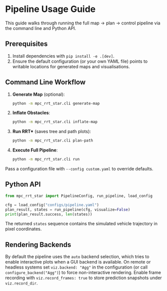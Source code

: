 # Pipeline Usage Guide

This guide walks through running the full map → plan → control pipeline via the
command line and Python API.

## Prerequisites

1. Install dependencies with `pip install -e .[dev]`.
2. Ensure the default configuration (or your own YAML file) points to writable
   locations for generated maps and visualisations.

## Command Line Workflow

1. **Generate Map** (optional):
   ```bash
   python -m mpc_rrt_star.cli generate-map
   ```
2. **Inflate Obstacles**:
   ```bash
   python -m mpc_rrt_star.cli inflate-map
   ```
3. **Run RRT\*** (saves tree and path plots):
   ```bash
   python -m mpc_rrt_star.cli plan-path
   ```
4. **Execute Full Pipeline**:
   ```bash
   python -m mpc_rrt_star.cli run
   ```

Pass a configuration file with `--config custom.yaml` to override defaults.

## Python API

```python
from mpc_rrt_star import PipelineConfig, run_pipeline, load_config

cfg = load_config("configs/pipeline.yaml")
plan_result, states = run_pipeline(cfg, visualize=False)
print(plan_result.success, len(states))
```

The returned `states` sequence contains the simulated vehicle trajectory in
pixel coordinates.

## Rendering Backends

By default the pipeline uses the `auto` backend selection, which tries to enable
interactive plots when a GUI backend is available. On remote or headless systems set
`viz.backend: "Agg"` in the configuration (or call `configure_backend("Agg")`) to
force non-interactive rendering. Enable frame recording with `viz.record_frames: true`
to store prediction snapshots under `viz.record_dir`.
